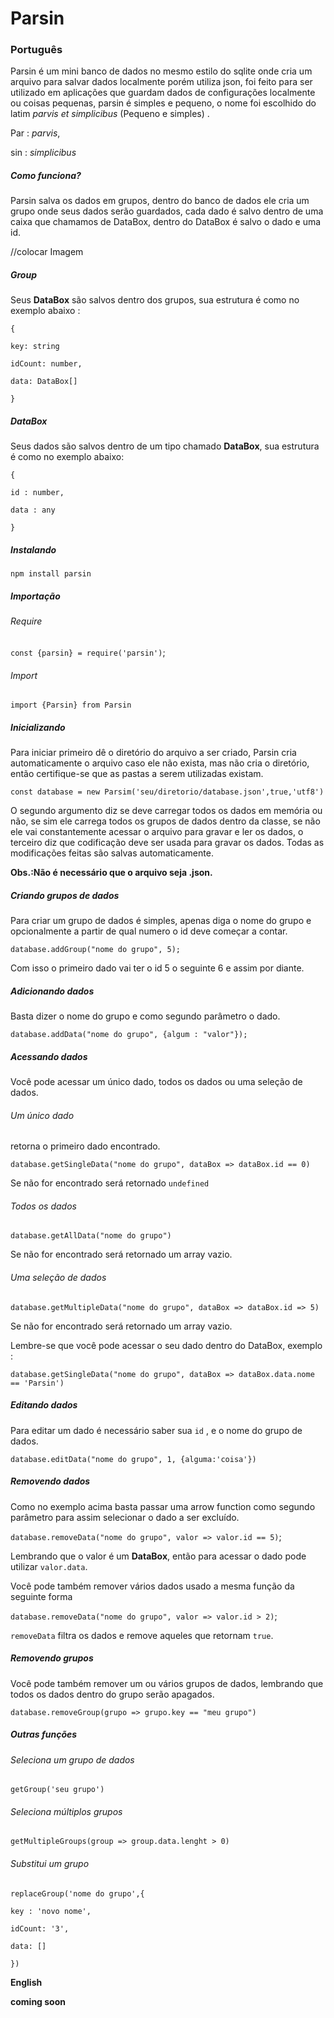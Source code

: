 # Parsin

### Português

Parsin é um mini banco de dados  no mesmo estilo do sqlite onde cria um arquivo para salvar dados localmente porém utiliza json, foi feito para ser utilizado em aplicações que guardam dados de configurações  localmente ou coisas pequenas, parsin é simples e pequeno, o nome foi escolhido do latim *parvis et simplicibus* (Pequeno e simples) .

Par  : *parvis*, 

sin  : *simplicibus*



##### Como funciona?

Parsin salva os dados em grupos, dentro do banco de dados ele cria um grupo onde seus dados serão guardados, cada dado é salvo dentro de uma caixa que chamamos de DataBox, dentro do DataBox é salvo o dado e uma id.

//colocar Imagem



##### Group

Seus **DataBox** são salvos dentro dos grupos, sua estrutura é como no exemplo abaixo :

`{`

  `key: string`

  `idCount: number,`

  `data: DataBox[]`

`}`



##### DataBox

Seus dados são salvos dentro de um tipo chamado **DataBox**, sua estrutura é como no exemplo abaixo:



`{`

`id : number,`

`data : any`

`}`



##### Instalando

`npm install parsin`

##### Importação

###### Require

`const {parsin} = require('parsin')`;

###### Import

`import {Parsin} from Parsin`

##### Inicializando

Para iniciar primeiro dê o diretório do arquivo a ser criado, Parsin cria automaticamente o arquivo caso ele não exista, mas não cria o diretório, então certifique-se que as pastas a serem utilizadas existam.

`const database = new Parsim('seu/diretorio/database.json',true,'utf8')`

O segundo argumento diz se deve carregar todos os dados em memória ou não, se sim ele carrega todos os grupos de dados dentro da classe, se não ele vai constantemente acessar o arquivo para gravar e ler os dados, o terceiro diz que codificação deve ser usada para gravar os dados. Todas as modificações feitas são salvas automaticamente.

**Obs.:Não é necessário que o arquivo seja .json.**



##### Criando grupos de dados

Para criar um grupo de dados é simples, apenas diga o nome do grupo e opcionalmente a partir de qual numero o id deve começar a contar.

`database.addGroup("nome do grupo", 5);`

Com isso o primeiro dado vai ter o id 5 o seguinte 6 e assim por diante.

##### Adicionando dados

Basta dizer o nome do grupo e como segundo parâmetro o dado.

`database.addData("nome do grupo", {algum : "valor"});`



##### Acessando dados

Você pode acessar um único dado, todos os dados ou uma seleção de dados.

###### Um único dado

retorna o primeiro dado encontrado.

`database.getSingleData("nome do grupo", dataBox => dataBox.id == 0)`

Se não for encontrado será retornado `undefined`

###### Todos os dados

`database.getAllData("nome do grupo")`

Se não for encontrado será retornado um array vazio.

###### Uma seleção de dados

`database.getMultipleData("nome do grupo", dataBox => dataBox.id => 5)`

Se não for encontrado será retornado um array vazio.

Lembre-se que você pode acessar o seu dado dentro do DataBox, exemplo :

``database.getSingleData("nome do grupo", dataBox => dataBox.data.nome == 'Parsin')``

##### Editando dados

Para editar um dado é necessário saber sua `id` , e o nome do grupo de dados.

`database.editData("nome do grupo", 1, {alguma:'coisa'})`

##### Removendo dados

Como no exemplo acima basta passar uma arrow function como segundo parâmetro para assim selecionar o dado a ser excluído.



`database.removeData("nome do grupo", valor => valor.id == 5)`;

Lembrando que o valor é um **DataBox**, então para acessar o dado pode utilizar `valor.data`. 



Você pode também remover vários dados usado a mesma função da seguinte forma

`database.removeData("nome do grupo", valor => valor.id > 2)`;

`removeData` filtra os dados e remove aqueles que retornam `true`.



##### Removendo grupos

Você pode também remover um ou vários grupos de dados, lembrando que todos os dados dentro do grupo serão apagados.

`database.removeGroup(grupo => grupo.key == "meu grupo")`



##### Outras funções

###### Seleciona um grupo de dados

`getGroup('seu grupo')` 

###### Seleciona múltiplos grupos

`getMultipleGroups(group => group.data.lenght > 0)`

###### Substitui um grupo

`replaceGroup('nome do grupo',{`

`key : 'novo nome',`

`idCount: '3',`

`data: []`

`})`





**English**



**coming soon**















